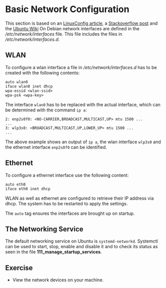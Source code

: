 # Basic Network Configuration
This section is based on an [LinuxConfig article](https://linuxconfig.org/etcnetworkinterfacesto-connect-ubuntu-to-a-wireless-network), a [Stackoverflow post](https://askubuntu.com/a/713941) and the [Ubuntu Wiki](https://wiki.ubuntuusers.de/systemd/networkd/)
On Debian network interfaces are defined in the */etc/network/interfaces* file. This file includes the files in */etc/network/interfaces.d*.

## WLAN
To configure a wlan interface a file in */etc/network/interfaces.d* has to be created with the following contents:

```
auto wlan0
iface wlan0 inet dhcp
wpa-essid <wlan-ssid>
wpa-psk <wpa-key>
```

The interface `wlan0` has to be replaced with the actual interface, which can be determined with the command `ip a`:

```
2: enp2s0f0: <NO-CARRIER,BROADCAST,MULTICAST,UP> mtu 1500 ...
...
3: wlp3s0: <BROADCAST,MULTICAST,UP,LOWER_UP> mtu 1500 ...
...
```

The above example shows an output of `ip a`, the wlan interface `wlp3s0` and the ethernet interface `enp2s0f0` can be identified.

## Ethernet
To configure a ethernet interface use the following content:

```
auto eth0
iface eth0 inet dhcp
```

WLAN as well as ethernet are configured to retrieve their IP address via dhcp.
The system has to be restarted to apply the settings.

The `auto` tag ensures the interfaces are brought up on startup.

## The Networking Service
The default networking service on Ubuntu is `systemd-networkd`. Systemctl can be used to start, stop, enable and disable it and to check its status as seen in the file **111_manage_startup_services**.

## Exercise
- View the network devices on your machine.
